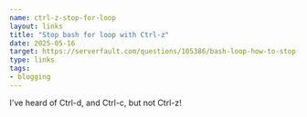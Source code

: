 ```yaml
---
name: ctrl-z-stop-for-loop
layout: links
title: "Stop bash for loop with Ctrl-z"
date: 2025-05-16
target: https://serverfault.com/questions/105386/bash-loop-how-to-stop-the-loop-when-i-press-control-c-inside-a-command/617544#617544
type: links
tags:
- blogging
---
```


I've heard of Ctrl-d, and Ctrl-c, but not Ctrl-z!
